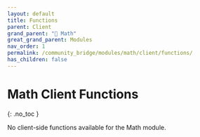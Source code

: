 ```yaml
---
layout: default
title: Functions
parent: Client
grand_parent: "🔢 Math"
great_grand_parent: Modules
nav_order: 1
permalink: /community_bridge/modules/math/client/functions/
has_children: false
---
```


# Math Client Functions
{: .no_toc }

No client-side functions available for the Math module.
